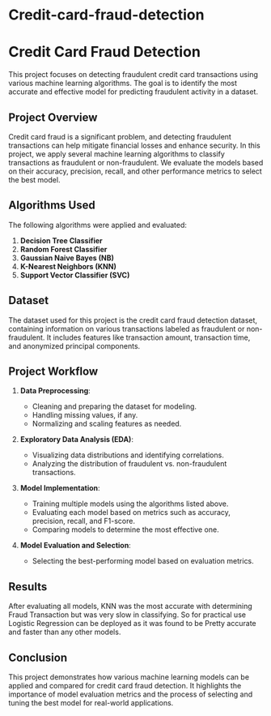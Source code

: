 # Credit-card-fraud-detection

# Credit Card Fraud Detection

This project focuses on detecting fraudulent credit card transactions using various machine learning algorithms. The goal is to identify the most accurate and effective model for predicting fraudulent activity in a dataset.

## Project Overview

Credit card fraud is a significant problem, and detecting fraudulent transactions can help mitigate financial losses and enhance security. In this project, we apply several machine learning algorithms to classify transactions as fraudulent or non-fraudulent. We evaluate the models based on their accuracy, precision, recall, and other performance metrics to select the best model.

## Algorithms Used

The following algorithms were applied and evaluated:

1. **Decision Tree Classifier**
2. **Random Forest Classifier**
3. **Gaussian Naive Bayes (NB)**
4. **K-Nearest Neighbors (KNN)**
5. **Support Vector Classifier (SVC)**

## Dataset

The dataset used for this project is the credit card fraud detection dataset, containing information on various transactions labeled as fraudulent or non-fraudulent. It includes features like transaction amount, transaction time, and anonymized principal components.

## Project Workflow

1. **Data Preprocessing**: 
   - Cleaning and preparing the dataset for modeling.
   - Handling missing values, if any.
   - Normalizing and scaling features as needed.

2. **Exploratory Data Analysis (EDA)**:
   - Visualizing data distributions and identifying correlations.
   - Analyzing the distribution of fraudulent vs. non-fraudulent transactions.

3. **Model Implementation**:
   - Training multiple models using the algorithms listed above.
   - Evaluating each model based on metrics such as accuracy, precision, recall, and F1-score.
   - Comparing models to determine the most effective one.

4. **Model Evaluation and Selection**:
   - Selecting the best-performing model based on evaluation metrics.

## Results

After evaluating all models, KNN was the most accurate with determining Fraud Transaction but was very slow in classifying. So for practical use Logistic Regression can be deployed as it was found to be Pretty accurate and faster than any other models.

## Conclusion

This project demonstrates how various machine learning models can be applied and compared for credit card fraud detection. It highlights the importance of model evaluation metrics and the process of selecting and tuning the best model for real-world applications.


